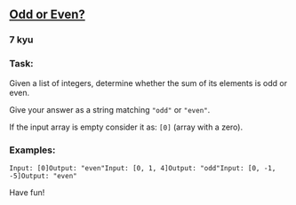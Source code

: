 <h2><a href=https://www.codewars.com/kata/5949481f86420f59480000e7/train/java target="_blank">Odd or Even?</a></h2><h3>7 kyu</h3><h3 id="task">Task:</h3><p>Given a list of integers, determine whether the sum of its elements is odd or even.</p><p>Give your answer as a string matching <code>"odd"</code> or <code>"even"</code>.</p><p>If the input array is empty consider it as: <code>[0]</code> (array with a zero).</p><h3 id="examples">Examples:</h3><pre><code>Input: [0]Output: "even"Input: [0, 1, 4]Output: "odd"Input: [0, -1, -5]Output: "even"</code></pre><p>Have fun!</p>